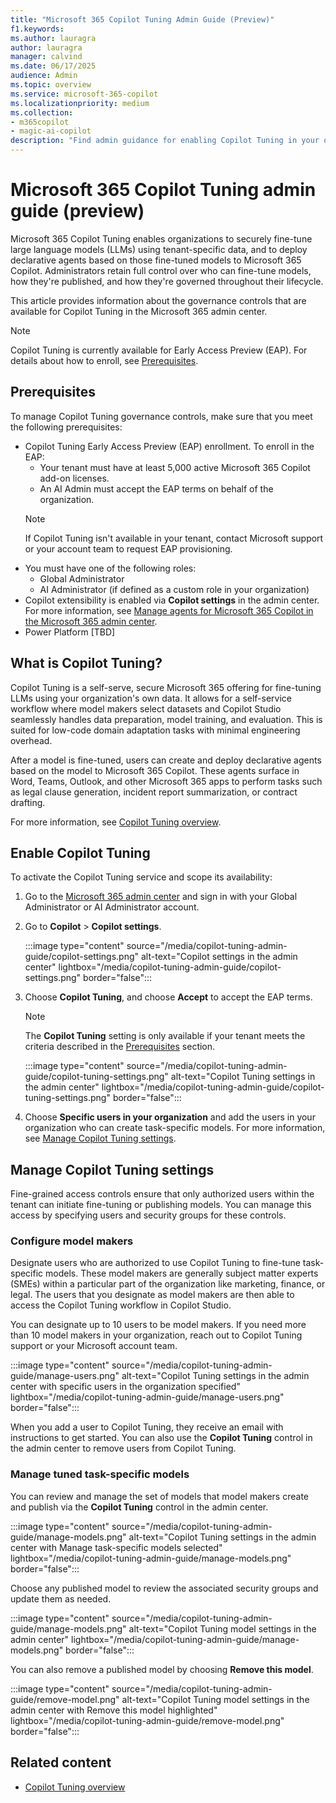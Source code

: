 ```yaml
---
title: "Microsoft 365 Copilot Tuning Admin Guide (Preview)"
f1.keywords:
ms.author: lauragra
author: lauragra
manager: calvind
ms.date: 06/17/2025
audience: Admin
ms.topic: overview
ms.service: microsoft-365-copilot
ms.localizationpriority: medium
ms.collection: 
- m365copilot
- magic-ai-copilot
description: "Find admin guidance for enabling Copilot Tuning in your organization."
---
```


# Microsoft 365 Copilot Tuning admin guide (preview)

Microsoft 365 Copilot Tuning enables organizations to securely fine-tune large language models (LLMs) using tenant-specific data, and to deploy declarative agents based on those fine-tuned models to Microsoft 365 Copilot. Administrators retain full control over who can fine-tune models, how they're published, and how they're governed throughout their lifecycle.

This article provides information about the governance controls that are available for Copilot Tuning in the Microsoft 365 admin center.

> [!NOTE]
> Copilot Tuning is currently available for Early Access Preview (EAP). For details about how to enroll, see [Prerequisites](#prerequisites).

## Prerequisites

To manage Copilot Tuning governance controls, make sure that you meet the following prerequisites:

- Copilot Tuning Early Access Preview (EAP) enrollment. To enroll in the EAP:
    - Your tenant must have at least 5,000 active Microsoft 365 Copilot add-on licenses.
    - An AI Admin must accept the EAP terms on behalf of the organization.
    > [!NOTE]
    > If Copilot Tuning isn't available in your tenant, contact Microsoft support or your account team to request EAP provisioning.
- You must have one of the following roles:
    - Global Administrator
    - AI Administrator (if defined as a custom role in your organization)
- Copilot extensibility is enabled via **Copilot settings** in the admin center. For more information, see [Manage agents for Microsoft 365 Copilot in the Microsoft 365 admin center](/microsoft-365/admin/manage/manage-copilot-agents-integrated-apps#enable-or-disable-copilot-extensibility).
- Power Platform [TBD]

## What is Copilot Tuning?

Copilot Tuning is a self-serve, secure Microsoft 365 offering for fine-tuning LLMs using your organization's own data. It allows for a self-service workflow where model makers select datasets and Copilot Studio seamlessly handles data preparation, model training, and evaluation. This is suited for low-code domain adaptation tasks with minimal engineering overhead. 

After a model is fine-tuned, users can create and deploy declarative agents based on the model to Microsoft 365 Copilot. These agents surface in Word, Teams, Outlook, and other Microsoft 365 apps to perform tasks such as legal clause generation, incident report summarization, or contract drafting.

For more information, see [Copilot Tuning overview](copilot-tuning-overview.md).

## Enable Copilot Tuning

To activate the Copilot Tuning service and scope its availability:

1. Go to the [Microsoft 365 admin center](https://admin.microsoft.com) and sign in with your Global Administrator or AI Administrator account.
2. Go to **Copilot** > **Copilot settings**. 

    :::image type="content" source="/media/copilot-tuning-admin-guide/copilot-settings.png" alt-text="Copilot settings in the admin center" lightbox="/media/copilot-tuning-admin-guide/copilot-settings.png" border="false":::

3. Choose **Copilot Tuning**, and choose **Accept** to accept the EAP terms.
    
    > [!NOTE]
    > The **Copilot Tuning** setting is only available if your tenant meets the criteria described in the [Prerequisites](#prerequisites) section.

    :::image type="content" source="/media/copilot-tuning-admin-guide/copilot-tuning-settings.png" alt-text="Copilot Tuning settings in the admin center" lightbox="/media/copilot-tuning-admin-guide/copilot-tuning-settings.png" border="false":::

4. Choose **Specific users in your organization** and add the users in your organization who can create task-specific models. For more information, see [Manage Copilot Tuning settings](#manage-copilot-tuning-settings).

## Manage Copilot Tuning settings

Fine-grained access controls ensure that only authorized users within the tenant can initiate fine-tuning or publishing models. You can manage this access by specifying users and security groups for these controls.

### Configure model makers

Designate users who are authorized to use Copilot Tuning to fine-tune task-specific models. These model makers are generally subject matter experts (SMEs) within a particular part of the organization like marketing, finance, or legal. The users that you designate as model makers are then able to access the Copilot Tuning workflow in Copilot Studio.

You can designate up to 10 users to be model makers. If you need more than 10 model makers in your organization, reach out to Copilot Tuning support or your Microsoft account team.

:::image type="content" source="/media/copilot-tuning-admin-guide/manage-users.png" alt-text="Copilot Tuning settings in the admin center with specific users in the organization specified" lightbox="/media/copilot-tuning-admin-guide/manage-users.png" border="false":::

When you add a user to Copilot Tuning, they receive an email with instructions to get started. You can also use the **Copilot Tuning** control in the admin center to remove users from Copilot Tuning.

### Manage tuned task-specific models

You can review and manage the set of models that model makers create and publish via the **Copilot Tuning** control in the admin center.

:::image type="content" source="/media/copilot-tuning-admin-guide/manage-models.png" alt-text="Copilot Tuning settings in the admin center with Manage task-specific models selected" lightbox="/media/copilot-tuning-admin-guide/manage-models.png" border="false":::

Choose any published model to review the associated security groups and update them as needed.

:::image type="content" source="/media/copilot-tuning-admin-guide/manage-models.png" alt-text="Copilot Tuning model settings in the admin center" lightbox="/media/copilot-tuning-admin-guide/manage-models.png" border="false":::

You can also remove a published model by choosing **Remove this model**.

:::image type="content" source="/media/copilot-tuning-admin-guide/remove-model.png" alt-text="Copilot Tuning model settings in the admin center with Remove this model highlighted" lightbox="/media/copilot-tuning-admin-guide/remove-model.png" border="false":::

## Related content

- [Copilot Tuning overview](copilot-tuning-overview.md)